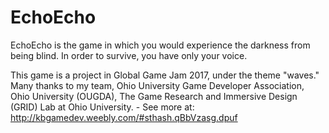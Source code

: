 # EchoEcho

EchoEcho is the game in which you would experience the darkness from being blind. In order to survive, you have only your voice.

This game is a project in Global Game Jam 2017, under the theme "waves."
Many thanks to my team, Ohio University Game Developer Association, Ohio University (OUGDA), The Game Research and Immersive Design (GRID) Lab at Ohio University. - See more at: http://kbgamedev.weebly.com/#sthash.qBbVzasg.dpuf
